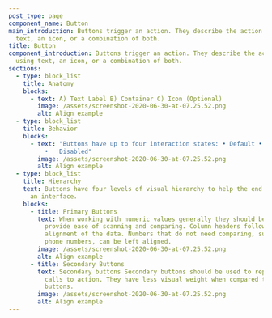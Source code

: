 ```yaml
---
post_type: page
component_name: Button
main_introduction: Buttons trigger an action. They describe the action using
  text, an icon, or a combination of both.
title: Button
component_introduction: Buttons trigger an action. They describe the action
  using text, an icon, or a combination of both.
sections:
  - type: block_list
    title: Anatomy
    blocks:
      - text: A) Text Label B) Container C) Icon (Optional)
        image: /assets/screenshot-2020-06-30-at-07.25.52.png
        alt: Align example
  - type: block_list
    title: Behavior
    blocks:
      - text: "Buttons have up to four interaction states: • Default • Hover • Active
          •   Disabled"
        image: /assets/screenshot-2020-06-30-at-07.25.52.png
        alt: Align example
  - type: block_list
    title: Hierarchy
    text: Buttons have four levels of visual hierarchy to help the end user navigate
      an interface.
    blocks:
      - title: Primary Buttons
        text: When working with numeric values generally they should be right-aligned to
          provide ease of scanning and comparing. Column headers follow the
          alignment of the data. Numbers that do not need comparing, such as
          phone numbers, can be left aligned.
        image: /assets/screenshot-2020-06-30-at-07.25.52.png
        alt: Align example
      - title: Secondary Buttons
        text: Secondary buttons Secondary buttons should be used to represent secondary
          calls to action. They have less visual weight when compared to primary
          buttons.
        image: /assets/screenshot-2020-06-30-at-07.25.52.png
        alt: Align example
---
```

